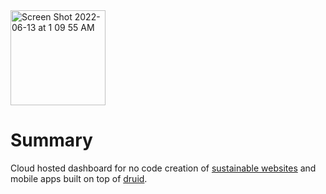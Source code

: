 <img width="152" alt="Screen Shot 2022-06-13 at 1 09 55 AM" src="https://user-images.githubusercontent.com/73197190/173441236-6157b938-385e-4eaa-885e-692e753a0dac.png">

# Summary

Cloud hosted dashboard for no code creation of [sustainable websites](https://sustainablewebdesign.org/) and mobile apps built on top of [druid](https://github.com/rollthecloudinc/druid).
